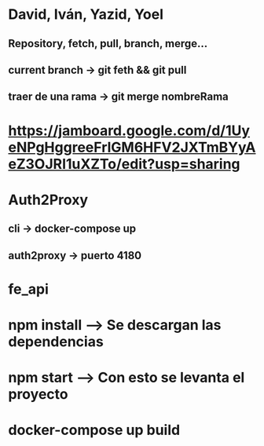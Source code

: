 # David, Iván, Yazid, Yoel 
## Repository, fetch, pull, branch, merge...

## current branch -> git feth && git pull
## traer de una rama -> git merge nombreRama

# https://jamboard.google.com/d/1UyeNPgHggreeFrlGM6HFV2JXTmBYyAeZ3OJRI1uXZTo/edit?usp=sharing

# Auth2Proxy
## cli -> docker-compose up
## auth2proxy -> puerto 4180



# fe_api 
# npm install --> Se descargan las dependencias
# npm start --> Con esto se levanta el proyecto

# docker-compose up build